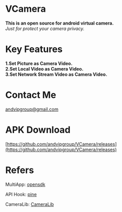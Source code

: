 # VCamera
**This is an open source for android virtual camera.**  
*Just for protect your camera privacy.*


# Key Features
**1.Set Picture as Camera Video.**  
**2.Set Local Video as Camera Video.**  
**3.Set Network Stream Video as Camera Video.**  


# Contact Me
andvipgroup@gmail.com

# APK Download
[https://github.com/andvipgroup/VCamera/releases](https://github.com/andvipgroup/VCamera/releases)


# Refers  
MultiApp:  [opensdk](https://github.com/WaxMoon/opensdk) 

API Hook:  [pine](https://github.com/canyie/pine) 

CameraLib: [CameraLib](https://github.com/andvipgroup/CameraLib) 
